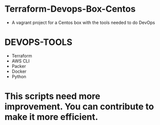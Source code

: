 # Terraform-Devops-Box-Centos


* A vagrant project for a Centos box with the tools needed to do DevOps

# DEVOPS-TOOLS
* Terraform
* AWS CLI
* Packer
* Docker
* Python

# This scripts need more improvement. You can contribute to make it more efficient.
